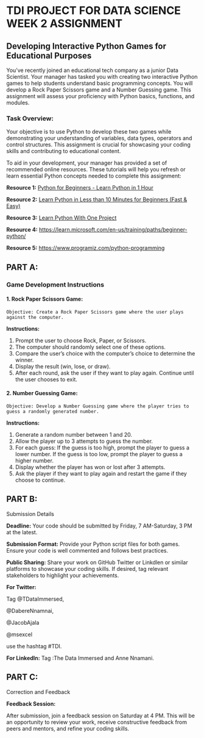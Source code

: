 
# TDI PROJECT FOR DATA SCIENCE WEEK 2 ASSIGNMENT

## Developing Interactive Python Games for Educational Purposes

You’ve recently joined an educational tech company as a junior Data Scientist. Your manager has tasked you with creating two interactive Python games to help students understand basic programming concepts. You will develop a Rock Paper Scissors game and a Number Guessing game. This assignment will assess your proficiency with Python basics, functions, and modules.

### Task Overview:
Your objective is to use Python to develop these two games while demonstrating your understanding of variables, data types, operators and control structures. This assignment is crucial for showcasing your coding skills and contributing to educational content.

To aid in your development, your manager has provided a set of recommended online resources. These tutorials will help you refresh or learn essential Python concepts needed to complete this assignment:

 **Resource 1:** [Python for Beginners - Learn Python in 1 Hour](https://youtu.be/kqtD5dpn9C8?si=kDbO9Zm4nsENO86Y&t=330)
 
 **Resource 2:** [Learn Python in Less than 10 Minutes for Beginners (Fast & Easy)](https://youtu.be/fWjsdhR3z3c?si=Yp-TqrYl9U9eCzl5)

**Resource 3:** [Learn Python With One Project](https://youtu.be/th4OBktqK1I?si=jQMc12IaC8dX2FdQ)

**Resource 4:** https://learn.microsoft.com/en-us/training/paths/beginner-python/

**Resource 5:** https://www.programiz.com/python-programming


## PART A: 
### Game Development Instructions

#### 1. Rock Paper Scissors Game:
    Objective: Create a Rock Paper Scissors game where the user plays against the computer.
**Instructions:**
1. Prompt the user to choose Rock, Paper, or Scissors.
2. The computer should randomly select one of these options.
3. Compare the user’s choice with the computer’s choice to determine the winner.
4. Display the result (win, lose, or draw).
5. After each round, ask the user if they want to play again. Continue until the user chooses to exit.

#### 2. Number Guessing Game:
    Objective: Develop a Number Guessing game where the player tries to guess a randomly generated number.
**Instructions:**
1. Generate a random number between 1 and 20.
2. Allow the player up to 3 attempts to guess the number.
3. For each guess:
    If the guess is too high, prompt the player to guess a lower number.
    If the guess is too low, prompt the player to guess a higher number.
4. Display whether the player has won or lost after 3 attempts.
5. Ask the player if they want to play again and restart the game if they choose to continue.

    
## PART B: 
Submission Details

**Deadline:** Your code should be submitted by Friday, 7 AM-Saturday, 3 PM at the latest.

**Submission Format:** Provide your Python script files for both games. Ensure your code is well commented and follows best practices.

**Public Sharing:** Share your work on GitHub Twitter or Linkdlen or similar platforms to showcase your coding skills. If desired, tag relevant stakeholders to highlight your achievements.

**For Twitter:**

Tag @TDataImmersed, 

@DabereNnamnai, 

@JacobAjala 

@msexcel

use the hashtag #TDI.

**For LinkedIn:**
Tag :The Data Immersed and Anne Nnamani.

## PART C: 

Correction and Feedback

**Feedback Session:**

After submission, join a feedback session on Saturday at 4 PM. This will be an opportunity to review your work, receive constructive feedback from peers and mentors, and refine your coding skills.
